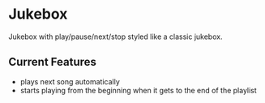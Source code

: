 # Jukebox
Jukebox with play/pause/next/stop styled like a classic jukebox.

## Current Features
* plays next song automatically
* starts playing from the beginning when it gets to the end of the playlist
